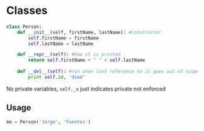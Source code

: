 # Classes

```python
class Person:
    def __init__(self, firstName, lastName): #constructor
        self.firstName = firstName
        self.lastName = lastName

    def __repr__(self): #how it is printed
        return self.firstName + " " + self.lastName
    
    def __del__(self): #run when last reference to it goes out of scope
        print self.id, 'died'
```

No private variables, `self._x` just indicates private not enforced

## Usage

```python
me = Person('Jorge', 'Fuentes')
```